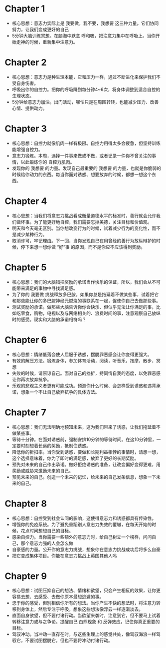 # Chapter 1
- 核心思想：意志力实际上是 我要做，我不要，我想要 这三种力量。它们协同努力，让我们变成更好的自己
- 5分钟大脑训练冥想。在脑海中默念 呼和吸，把注意力集中在呼吸上。当你开始走神的时候，重新集中注意力。

# Chapter 2
- 核心思想：意志力是种生理本能，它和压力一样，通过不断进化来保护我们不受自身伤害。
- 呼吸出你的自控力。把你的呼吸降到每分钟4~6次，将身体调整到适合自控的生理状态。
- 5分钟给意志力加油。出门活动，哪怕只是在周围转转，也能减少压力、改善心情、提供动力。

# Chapter 3
- 核心思想：自控力就像肌肉一样有极限。自控力用得太多会疲惫，但坚持训练能增强自控力。
- 意志力锻炼。本周，选择一件事来做或不做，或者记录一件你不曾关注的事情，以此锻炼你的 自控力肌肉。
- 发现你的 我想要 的力量。发现自己最重要的 我想要 的力量，也就是你脆弱的时候给你动力的东西。每当你面对诱惑、想要放弃的时候，都想一想这个东西。

# Chapter 4
- 核心思想：当我们将意志力挑战看成衡量道德水平的标准时，善行就会允许我们做坏事。为了能更好地自控，我们需要忘掉美德，关注目标和价值观。
- 明天和今天毫无区别。当你想改变行为的时候，试着减少行为的变化性，而不是减少某种行为。
- 取消许可，牢记理由。下一回，当你发现自己在用曾经的善行为放纵辩护的时候，停下来想一想你做 “好”事 的原因，而不是你应不应该得到奖励。

# Chapter 5
- 核心思想：我们的大脑错把奖励的承诺当作快乐的保证，所以，我们会从不可能带来满足的事物中寻找满足感。
- 为了你的 我要做 挑战释放多巴胺。如果你总是拖延着不做某些事，试着把它和那些能让你的多巴胺神经元燃烧的事联系在一起，促使你自己去做那些事。
- 测试奖励的承诺。做那些大脑告诉你你会快乐、但似乎无法让你满足的事，比如吃零食，购物，电视以及与网络相关的、浪费时间的事，注意观察自己放纵时的感受。现实和大脑的承诺相符吗？

# Chapter 6
- 核心思想：情绪低落会使人屈服于诱惑，摆脱罪恶感会让你变得更强大。
- 有效的解压方法。锻炼身体，参加体育活动，阅读，听音乐，按摩，散步，冥想
- 失败的时候，请原谅自己。面对自己的挫折，持同情自我的态度，以免罪恶感让你再次放弃抗争。
- 乐观的悲观主义者更有可能成功。预测你什么时候、会怎样受到诱惑和违背承诺，想象一个不让自己放弃抗争的具体方法。

# Chapter 7
- 核心思想：我们无法明确地预知未来，这为我们带来了诱惑，让我们拖延着不做某些事。
- 等待十分钟。在面对诱惑前，强制安排10分钟的等待时间。在这10分钟里，一定要时刻想着长远的奖励，抵制住诱惑。
- 降低你的折扣率。当你受到诱惑，要做和长期利益相悖的事情时，请想一想，这个选择意味着，你为了即时的满足感，放弃了更好的长期奖励。
- 预先对未来的自己作出承诺。做好拒绝诱惑的准备，让改变偏好变得更难，用奖励或威胁来激励未来的自己。
- 预见未来的自己。创造一个未来的记忆，给未来的自己发条信息，想象一下未来的自己。

# Chapter 8
- 核心思想：自控受到社会认同的影响，这使得意志力和诱惑都具有传染性。
- 增强你的免疫系统。为了避免重蹈别人意志力失效的覆辙，在每天开始的时候，花点时间想想自己的目标。
- 感染自控力。当你需要一些额外的意志力时，给自己树立一个榜样，问问自己，那个意志力强的人会怎么做
- 自豪感的力量。公开你的意志力挑战，想象你在意志力挑战成功后将多么自豪
- 把它变成集体项目。你能在意志力挑战上英国其他人吗

# Chapter 9
- 核心思想：试图压抑自己的想法、情绪和欲望，只会产生相反的效果，让你更容易去想、去感受、去做你原本最想逃避的事。
- 忠于你的感受，但别相信你所有的想法。当你产生不快的想法时，将注意力转移到身体上，然后专注于呼吸，想象这些想法像浮云一样逐渐淡去。
- 直面自身欲望，但不要付诸行动。当欲望来袭时，注意到它，但不要马上试着转移注意力或与之争论。提醒自己 白熊现象 和 反弹效应，记住你真正重要的目标。
- 驾驭冲动。当冲动一直存在时，与这些生理上的感觉共处，像驾驭海浪一样驾驭它，不要试图摆脱它，但也不要将冲动付诸行动。